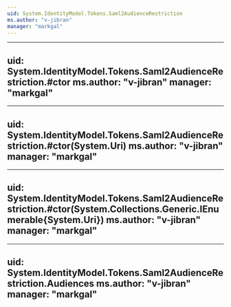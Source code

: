 ```yaml
---
uid: System.IdentityModel.Tokens.Saml2AudienceRestriction
ms.author: "v-jibran"
manager: "markgal"
---
```


---
uid: System.IdentityModel.Tokens.Saml2AudienceRestriction.#ctor
ms.author: "v-jibran"
manager: "markgal"
---

---
uid: System.IdentityModel.Tokens.Saml2AudienceRestriction.#ctor(System.Uri)
ms.author: "v-jibran"
manager: "markgal"
---

---
uid: System.IdentityModel.Tokens.Saml2AudienceRestriction.#ctor(System.Collections.Generic.IEnumerable{System.Uri})
ms.author: "v-jibran"
manager: "markgal"
---

---
uid: System.IdentityModel.Tokens.Saml2AudienceRestriction.Audiences
ms.author: "v-jibran"
manager: "markgal"
---
